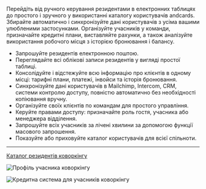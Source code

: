 Перейдіть від ручного керування резидентами в електронних таблицях до простого і зручного у використанні каталогу користувачів andcards. Збирайте автоматично і синхронізуйте дані користувачів з усіма вашими улюбленими застосунками. Організуйте учасників у команди, призначайте кредитні плани, виставляйте рахунки, а також аналізуйте використання робочого місця з історією бронювання і балансу.

- Запрошуйте резидентів електронною поштою.
- Переглядайте всі облікові записи резидентів у вигляді простої таблиці.
- Консолідуйте і відстежуйте всю інформацію про клієнтів в одному місці: тарифні плани, платежі, інвойси та історія бронювання.
- Синхронізуйте дані користувачів в Mailchimp, Intercom, CRM, системи контролю доступу, повністю автоматично без необхідності копіювання вручну.
- Організуйте своїх клієнтів по командам для простого управління.
- Керуйте правами доступу: призначайте роль гостя, учасника або менеджера відділення.
- Запрошуйте всіх учасників за лічені хвилини за допомогою функції масового запрошення.
- Показуйте або приховуйте каталог користувачів для всієї спільноти.

---

[Каталог резидентів коворкінгу](https://s3.ap-northeast-2.amazonaws.com/marketing.feature.andcards.com/directory-members.jpg|height=1080,width=1920)


![Профіль учасника коворкінгу](https://s3.ap-northeast-2.amazonaws.com/marketing.feature.andcards.com/directory-profile.jpg|height=1080,width=1920)


![Кредитна система для учасників коворкінгу](https://s3.ap-northeast-2.amazonaws.com/marketing.feature.andcards.com/directory-credits.jpg|height=1080,width=1920)